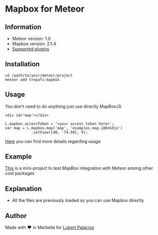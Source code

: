 # Mapbox for Meteor

## Information
* Meteor version: 1.0
* Mapbox version: 2.1.4
* [Supported plugins](https://www.mapbox.com/mapbox.js/plugins/)

## Installation
````
cd /path/to/your/meteor/project
meteor add trepafi:mapbox
````

## Usage
You don't need to do anything just use directly MapBoxJS
````
<div id='map'></div>
````


````
L.mapbox.accessToken = '<your access token here>';
var map = L.mapbox.map('map', 'examples.map-i86nkdio')
			.setView([40, -74.50], 9);
````
[Here][1] you can find more details regarding usage

[1]: https://github.com/trepafi/meteor-poc/blob/master/docs/mapbox.md


## Example
[This][2] is a mini-project to test MapBox integration with Meteor among other cool packages

[2]: https://github.com/trepafi/meteor-poc


## Explanation
* All the files are previously loaded so you can use Mapbox directly


## Author
Made with &#9829; in Marbella for [Lubert Palacios](es.linkedin.com/in/lubertpalacios/en)
